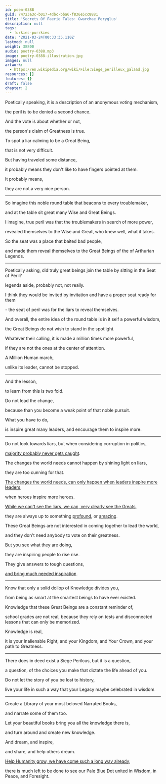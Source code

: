 ```yaml
---
id: poem-0388
guid: 74723a3c-b017-4dbc-bba6-f836e5cc8881
title: 'Secrets Of Faerie Tales: Gwarchae Peryglus'
description: null
tags:
  - furkies-purrkies
date: '2021-03-24T00:33:35.110Z'
lastmod: null
weight: 38800
audio: poetry-0388.mp3
image: poetry-0388-illustration.jpg
images: null
artwork:
  - https://en.wikipedia.org/wiki/File:Siege_perilleux_galaad.jpg
resources: []
features: {}
draft: false
chapter: 2
---
```


Poetically speaking, it is a description of an anonymous voting mechanism,

the peril is to be denied a second chance.

And the vote is about whether or not,

the person's claim of Greatness is true.

To spot a liar calming to be a Great Being,

that is not very difficult.

But having traveled some distance,

it probably means they don't like to have fingers pointed at them.

It probably means,

they are not a very nice person.

---

So imagine this noble round table that beacons to every troublemaker,

and at the table sit great many Wise and Great Beings.

I imagine, true peril was that the troublemakers in search of more power,

revealed themselves to the Wise and Great, who knew well, what it takes.

So the seat was a place that baited bad people,

and made them reveal themselves to the Great Beings of the of Arthurian Legends.

---

Poetically asking, did truly great beings join the table by sitting in the Seat of Peril?

legends aside, probably not, not really.

I think they would be invited by invitation and have a proper seat ready for them

\- the seat of peril was for the liars to reveal themselves.

And overall, the entire idea of the round table is in it self a powerful wisdom,

the Great Beings do not wish to stand in the spotlight.

Whatever their calling, it is made a million times more powerful,

if they are not the ones at the center of attention.

A Million Human march,

unlike its leader, cannot be stopped.

---

And the lesson,

to learn from this is two fold.

Do not lead the change,

because than you become a weak point of that noble pursuit.

What you have to do,

is inspire great many leaders, and encourage them to inspire more.

---

Do not look towards liars, but when considering corruption in politics,

[majority probably never gets caught](https://en.wikipedia.org/wiki/List_of_American_state_and_local_politicians_convicted_of_crimes).

The changes the world needs cannot happen by shining light on liars,

they are too cunning for that.

[The changes the world needs, can only happen when leaders inspire more leaders](https://www.youtube.com/watch?v=BzRR3Mo4noU),

when heroes inspire more heroes.

[While we can't see the liars, we can, very clearly see the Greats](https://www.youtube.com/watch?v=_J4QPz52Sfo),

they are always up to something [profound](https://www.youtube.com/watch?v=JFZTbD6Fno4), or [amazing](https://www.youtube.com/watch?v=_pP1xsn5ms0).

These Great Beings are not interested in coming together to lead the world,

and they don't need anybody to vote on their greatness.

But you see what they are doing,

they are inspiring people to rise rise.

They give answers to tough questions,

[and bring much needed inspiration](https://www.youtube.com/watch?v=GO5FwsblpT8).

---

Know that only a solid dollop of Knowledge divides you,

from being as smart at the smartest beings to have ever existed.

Knowledge that these Great Beings are a constant reminder of,

school grades are not real, because they rely on tests and disconnected lessons that can only be memorized.

Knowledge is real,

it is your Inalienable Right, and your Kingdom, and Your Crown, and your path to Greatness.

---

There does in deed exist a Siege Perilous, but it is a question,

a question, of the choices you make that dictate the life ahead of you.

Do not let the story of you be lost to history,

live your life in such a way that your Legacy maybe celebrated in wisdom.

---

Create a Library of your most beloved Narrated Books,

and narrate some of them too.

Let your beautiful books bring you all the knowledge there is,

and turn around and create new knowledge.

And dream, and inspire,

and share, and help others dream.

[Help Humanity grow, we have come such a long way already](https://librivox.org/group/512?primary_key=512\&search_category=group\&search_page=1\&search_form=get_results),

there is much left to be done to see our Pale Blue Dot united in Wisdom, in Peace, and Foresight.
